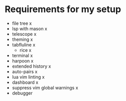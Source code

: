 # Requirements for my setup
- file tree x
- lsp with mason x
- telescope x
- theming x
- tabfluline x
    - rice x
- terminal x
- harpoon x
- extended history x
- auto-pairs x
- lua vim linting x
- dashboard x
- suppress vim global warnings x
- debugger
